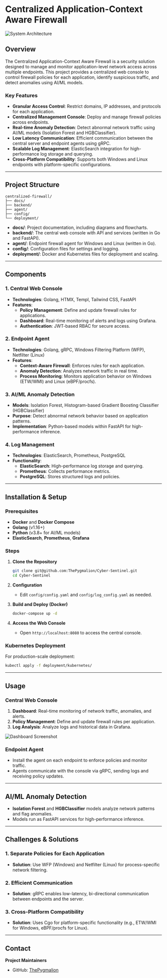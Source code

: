 # Centralized Application-Context Aware Firewall

![System Architecture](docs/architecture-diagram.png)

## Overview

The Centralized Application-Context Aware Firewall is a security solution designed to manage and monitor application-level network access across multiple endpoints. This project provides a centralized web console to control firewall policies for each application, identify suspicious traffic, and detect anomalies using AI/ML models.

### Key Features

- **Granular Access Control**: Restrict domains, IP addresses, and protocols for each application.
- **Centralized Management Console**: Deploy and manage firewall policies across endpoints.
- **Real-time Anomaly Detection**: Detect abnormal network traffic using AI/ML models (Isolation Forest and HGBClassifier).
- **Low Latency Communication**: Efficient communication between the central server and endpoint agents using gRPC.
- **Scalable Log Management**: ElasticSearch integration for high-performance log storage and querying.
- **Cross-Platform Compatibility**: Supports both Windows and Linux endpoints with platform-specific configurations.

---

## Project Structure

```plaintext
centralized-firewall/
├── docs/
├── backend/
├── agent/
├── config/
└── deployment/
```

- **docs/**: Project documentation, including diagrams and flowcharts.
- **backend/**: The central web console with API and services (written in Go and FastAPI).
- **agent/**: Endpoint firewall agent for Windows and Linux (written in Go).
- **config/**: Configuration files for settings and logging.
- **deployment/**: Docker and Kubernetes files for deployment and scaling.

---

## Components

### 1. Central Web Console
- **Technologies**: Golang, HTMX, Templ, Tailwind CSS, FastAPI
- **Features**: 
  - **Policy Management**: Define and update firewall rules for applications.
  - **Dashboard**: Real-time monitoring of alerts and logs using Grafana.
  - **Authentication**: JWT-based RBAC for secure access.

### 2. Endpoint Agent
- **Technologies**: Golang, gRPC, Windows Filtering Platform (WFP), Netfilter (Linux)
- **Features**:
  - **Context-Aware Firewall**: Enforces rules for each application.
  - **Anomaly Detection**: Analyzes network traffic in real time.
  - **Process Monitoring**: Monitors application behavior on Windows (ETW/WMI) and Linux (eBPF/procfs).

### 3. AI/ML Anomaly Detection
- **Models**: Isolation Forest, Histogram-based Gradient Boosting Classifier (HGBClassifier)
- **Purpose**: Detect abnormal network behavior based on application patterns.
- **Implementation**: Python-based models within FastAPI for high-performance inference.

### 4. Log Management
- **Technologies**: ElasticSearch, Prometheus, PostgreSQL
- **Functionality**:
  - **ElasticSearch**: High-performance log storage and querying.
  - **Prometheus**: Collects performance metrics.
  - **PostgreSQL**: Stores structured logs and policies.

---

## Installation & Setup

### Prerequisites

- **Docker** and **Docker Compose**
- **Golang** (v1.16+)
- **Python** (v3.8+ for AI/ML models)
- **ElasticSearch**, **Prometheus**, **Grafana**

### Steps

1. **Clone the Repository**

   ```bash
   git clone git@github.com:ThePygmalion/Cyber-Sentinel.git
   cd Cyber-Sentinel
   ```

2. **Configuration**
   - Edit `config/config.yaml` and `config/log_config.yaml` as needed.

3. **Build and Deploy (Docker)**

   ```bash
   docker-compose up -d
   ```

4. **Access the Web Console**
   - Open `http://localhost:8080` to access the central console.

### Kubernetes Deployment

For production-scale deployment:

```bash
kubectl apply -f deployment/kubernetes/
```

---

## Usage

### Central Web Console

1. **Dashboard**: Real-time monitoring of network traffic, anomalies, and alerts.
2. **Policy Management**: Define and update firewall rules per application.
3. **Log Analysis**: Analyze logs and historical data in Grafana.

![Dashboard Screenshot](docs/dashboard-screenshot.png)

### Endpoint Agent

- Install the agent on each endpoint to enforce policies and monitor traffic.
- Agents communicate with the console via gRPC, sending logs and receiving policy updates.

---

## AI/ML Anomaly Detection

- **Isolation Forest** and **HGBClassifier** models analyze network patterns and flag anomalies.
- Models run as FastAPI services for high-performance inference.

---

## Challenges & Solutions

### 1. **Separate Policies for Each Application**
   - **Solution**: Use WFP (Windows) and Netfilter (Linux) for process-specific network filtering.

### 2. **Efficient Communication**
   - **Solution**: gRPC enables low-latency, bi-directional communication between endpoints and the server.

### 3. **Cross-Platform Compatibility**
   - **Solution**: Uses Cgo for platform-specific functionality (e.g., ETW/WMI for Windows, eBPF/procfs for Linux).

---

## Contact

**Project Maintainers**
- GitHub: [ThePygmalion](https://github.com/ThePygmalion)